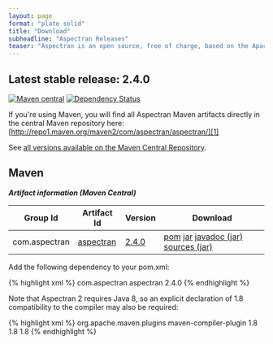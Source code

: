 ```yaml
---
layout: page
format: "plate solid"
title: "Download"
subheadline: "Aspectran Releases"
teaser: "Aspectran is an open source, free of charge, based on the Apache 2.0 License."
---
```


## Latest stable release: 2.4.0
[![Maven central](https://maven-badges.herokuapp.com/maven-central/com.aspectran/aspectran/badge.svg)](https://maven-badges.herokuapp.com/maven-central/com.aspectran/aspectran) [![Dependency Status](https://www.versioneye.com/user/projects/56eec08e35630e0029dafca6/badge.svg?style=flat)](https://www.versioneye.com/user/projects/56eec08e35630e0029dafca6)

If you're using Maven, you will find all Aspectran Maven artifacts directly in the central Maven repository here: [http://repo1.maven.org/maven2/com/aspectran/aspectran/][1]

See [all versions available on the Maven Central Repository][2].

## Maven

***Artifact information (Maven Central)***

| Group Id | Artifact Id | Version | Download |
|----------|-------------|---------|----------|
| com.aspectran | [aspectran][3] | [2.4.0][4] | [pom][5] [jar][6] [javadoc (jar)][7] [sources (jar)][8] |

Add the following dependency to your pom.xml:

{% highlight xml %}
<dependency>
  <groupId>com.aspectran</groupId>
  <artifactId>aspectran</artifactId>
  <version>2.4.0</version>
</dependency>
{% endhighlight %}

Note that Aspectran 2 requires Java 8, so an explicit declaration of 1.8 compatibility to the compiler may also be required:

{% highlight xml %}
<build>
  <plugins>
    <plugin>
      <groupId>org.apache.maven.plugins</groupId>
      <artifactId>maven-compiler-plugin</artifactId>
      <configuration>
        <compilerVersion>1.8</compilerVersion>
        <source>1.8</source>
        <target>1.8</target>
      </configuration>
    </plugin>
  </plugins>
</build>
{% endhighlight %}


[1]: http://repo1.maven.org/maven2/com/aspectran/aspectran/
[2]: http://search.maven.org/#search%7Cga%7C1%7Cg%3A%22com.aspectran%22
[3]: http://search.maven.org/#search|ga|1|a%3A%22aspectran%22
[4]: http://search.maven.org/#artifactdetails|com.aspectran|aspectran|2.4.0|jar
[5]: http://search.maven.org/remotecontent?filepath=com/aspectran/aspectran/2.4.0/aspectran-2.4.0.pom
[6]: http://search.maven.org/remotecontent?filepath=com/aspectran/aspectran/2.4.0/aspectran-2.4.0.jar
[7]: http://search.maven.org/remotecontent?filepath=com/aspectran/aspectran/2.4.0/aspectran-2.4.0-javadoc.jar
[8]: http://search.maven.org/remotecontent?filepath=com/aspectran/aspectran/2.4.0/aspectran-2.4.0-sources.jar
